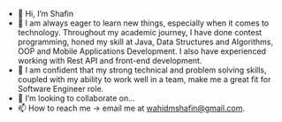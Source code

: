- 👋 Hi, I’m Shafin
- 👀 I am always eager to learn new things, especially when it comes to technology. Throughout my academic journey, I have done contest programming, honed my skill at Java, Data Structures and Algorithms, OOP and     Mobile Applications Development. I also have experienced working with Rest API and front-end development.  
- 🌱 I am confident that my strong technical and problem solving skills, coupled with my ability to work well in a team, make me a great fit for Software Engineer role.
- 💞️ I’m looking to collaborate on...
- 📫 How to reach me -> email me at wahidmshafin@gmail.com. 
